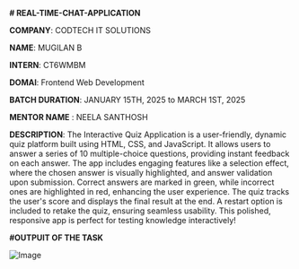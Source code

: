 **# REAL-TIME-CHAT-APPLICATION**

**COMPANY**: CODTECH IT SOLUTIONS

**NAME**: MUGILAN B

**INTERN**: CT6WMBM

**DOMAI**: Frontend Web Development

**BATCH DURATION**: JANUARY 15TH, 2025 to MARCH 1ST, 2025

**MENTOR NAME** : NEELA SANTHOSH

**DESCRIPTION**: The Interactive Quiz Application is a user-friendly, dynamic quiz platform built using HTML, CSS, and JavaScript. It allows users to answer a series of 10 multiple-choice questions, providing instant feedback on each answer. The app includes engaging features like a selection effect, where the chosen answer is visually highlighted, and answer validation upon submission. Correct answers are marked in green, while incorrect ones are highlighted in red, enhancing the user experience. The quiz tracks the user's score and displays the final result at the end. A restart option is included to retake the quiz, ensuring seamless usability. This polished, responsive app is perfect for testing knowledge interactively!

**#OUTPUIT OF THE TASK**

![Image](https://github.com/user-attachments/assets/ed918dce-e6b3-4d30-8fd8-1f87054af27c)
